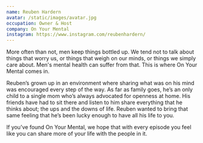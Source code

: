```yaml
---
name: Reuben Hardern
avatar: /static/images/avatar.jpg
occupation: Owner & Host
company: On Your Mental
instagram: https://www.instagram.com/reubenhardern/
---
```


More often than not, men keep things bottled up. We tend not to talk about things that worry us, or things that weigh on our minds, or things we simply care about. Men's mental health can suffer from that. This is where On Your Mental comes in.

Reuben’s grown up in an environment where sharing what was on his mind was encouraged every step of the way. As far as family goes, he’s an only child to a single mom who’s always advocated for openness at home. His friends have had to sit there and listen to him share everything that he thinks about; the ups and the downs of life. Reuben wanted to bring that same feeling that he’s been lucky enough to have all his life to you.

If you’ve found On Your Mental, we hope that with every episode you feel like you can share more of your life with the people in it.
